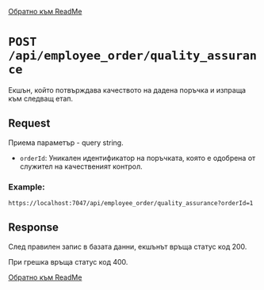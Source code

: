 
[Обратно към ReadMe](/README.md)

# `POST /api/employee_оrder/quality_assurance`
Екшън, който потвърждава качеството на дадена поръчка и изпраща към следващ етап.

## Request
 Приема параметър - query string.
- `orderId`: Уникален идентификатор на поръчката, която е одобрена от служител на качественият контрол.

### Example:
```url
https://localhost:7047/api/employee_оrder/quality_assurance?orderId=1
```
## Response
След правилен запис в базата данни, екшънът връща статус код 200.

При грешка връща статус код 400.

[Обратно към ReadMe](/README.md)